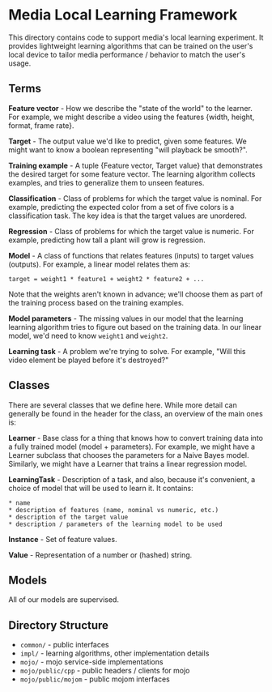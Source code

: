 # Media Local Learning Framework

This directory contains code to support media's local learning experiment.
It provides lightweight learning algorithms that can be trained on the user's
local device to tailor media performance / behavior to match the user's usage.

## Terms

**Feature vector** - How we describe the "state of the world" to the learner.
  For example, we might describe a video using the features {width, height,
  format, frame rate}.

**Target** - The output value we'd like to predict, given some features.  We
  might want to know a boolean representing "will playback be smooth?".

**Training example** - A tuple {Feature vector, Target value} that demonstrates
  the desired target for some feature vector. The learning algorithm collects
  examples, and tries to generalize them to unseen features.

**Classification** - Class of problems for which the target value is nominal.
  For example, predicting the expected color from a set of five colors is
  a classification task.  The key idea is that the target values are unordered.

**Regression** - Class of problems for which the target value is numeric.  For
  example, predicting how tall a plant will grow is regression.

**Model** - A class of functions that relates features (inputs) to target values
  (outputs).  For example, a linear model relates them as:
  ```
  target = weight1 * feature1 + weight2 * feature2 + ...
  ```
  Note that the weights aren't known in advance; we'll choose them as part of
  the training process based on the training examples.

**Model parameters** - The missing values in our model that the learning
  learning algorithm tries to figure out based on the training data.  In our
  linear model, we'd need to know `weight1` and `weight2`.

**Learning task** - A problem we're trying to solve.  For example, "Will this
  video element be played before it's destroyed?"

## Classes

There are several classes that we define here.  While more detail can generally
be found in the header for the class, an overview of the main ones is:

**Learner** - Base class for a thing that knows how to convert training data
  into a fully trained model (model + parameters).  For example, we might have
  a Learner subclass that chooses the parameters for a Naive Bayes model.
  Similarly, we might have a Learner that trains a linear regression model.

**LearningTask** - Description of a task, and also, because it's convenient,
  a choice of model that will be used to learn it.  It contains:

    * name
    * description of features (name, nominal vs numeric, etc.)
    * description of the target value
    * description / parameters of the learning model to be used

**Instance** - Set of feature values.

**Value** - Representation of a number or (hashed) string.

## Models

All of our models are supervised.

## Directory Structure

 * `common/` - public interfaces
 * `impl/` - learning algorithms, other implementation details
 * `mojo/` - mojo service-side implementations
 * `mojo/public/cpp` - public headers / clients for mojo
 * `mojo/public/mojom` - public mojom interfaces
